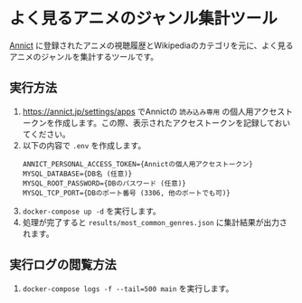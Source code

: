 # よく見るアニメのジャンル集計ツール
[Annict](https://annict.jp/) に登録されたアニメの視聴履歴とWikipediaのカテゴリを元に、よく見るアニメのジャンルを集計するツールです。

## 実行方法
1. https://annict.jp/settings/apps でAnnictの `読み込み専用` の個人用アクセストークンを作成します。この際、表示されたアクセストークンを記録しておいてください。
1. 以下の内容で `.env` を作成します。
    ```.env
    ANNICT_PERSONAL_ACCESS_TOKEN={Annictの個人用アクセストークン}
    MYSQL_DATABASE={DB名 (任意)}
    MYSQL_ROOT_PASSWORD={DBのパスワード (任意)}
    MYSQL_TCP_PORT={DBのポート番号 (3306, 他のポートでも可)}
    ```
1. `docker-compose up -d` を実行します。
1. 処理が完了すると `results/most_common_genres.json` に集計結果が出力されます。

## 実行ログの閲覧方法
1. `docker-compose logs -f --tail=500 main` を実行します。
